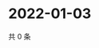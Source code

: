 # 2022-01-03

共 0 条

<!-- BEGIN WEIBO -->
<!-- 最后更新时间 Mon Jan 03 2022 03:11:54 GMT+0800 (China Standard Time) -->

<!-- END WEIBO -->
